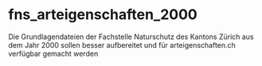 fns_arteigenschaften_2000
=========================

Die Grundlagendateien der Fachstelle Naturschutz des Kantons Zürich aus dem Jahr 2000 sollen besser aufbereitet und für arteigenschaften.ch verfügbar gemacht werden
